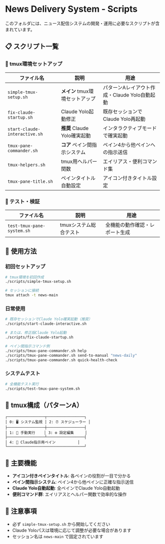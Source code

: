 # News Delivery System - Scripts

このフォルダには、ニュース配信システムの開発・運用に必要なスクリプトが含まれています。

## 📋 スクリプト一覧

### 🔧 tmux環境セットアップ

| ファイル名 | 説明 | 用途 |
|-----------|------|------|
| `simple-tmux-setup.sh` | **メイン** tmux環境セットアップ | パターンAレイアウト作成・Claude Yolo自動起動 |
| `fix-claude-startup.sh` | Claude Yolo起動修正 | 既存セッションでClaude Yolo再起動 |
| `start-claude-interactive.sh` | **推奨** Claude Yolo確実起動 | インタラクティブモードで確実起動 |
| `tmux-pane-commander.sh` | **コア** ペイン間指示システム | ペイン4から他ペインへの指示送信 |
| `tmux-helpers.sh` | tmux用ヘルパー関数 | エイリアス・便利コマンド集 |
| `tmux-pane-title.sh` | ペインタイトル自動設定 | アイコン付きタイトル設定 |

### 🧪 テスト・検証

| ファイル名 | 説明 | 用途 |
|-----------|------|------|
| `test-tmux-pane-system.sh` | tmuxシステム総合テスト | 全機能の動作確認・レポート生成 |

## 🚀 使用方法

### 初回セットアップ
```bash
# tmux環境を初回作成
./scripts/simple-tmux-setup.sh

# セッションに接続
tmux attach -t news-main
```

### 日常使用
```bash
# 既存セッションでClaude Yolo確実起動（推奨）
./scripts/start-claude-interactive.sh

# または、修正版Claude Yolo起動
./scripts/fix-claude-startup.sh

# ペイン間指示コマンド例
./scripts/tmux-pane-commander.sh help
./scripts/tmux-pane-commander.sh send-to-manual "news-daily"
./scripts/tmux-pane-commander.sh quick-health-check
```

### システムテスト
```bash
# 全機能テスト実行
./scripts/test-tmux-pane-system.sh
```

## 📐 tmux構成（パターンA）

```
┌─────────────────┬─────────────────┐
│ 0: 🖥️ システム監視 │ 2: ⏰ スケジューラー │
├─────────────────┼─────────────────┤
│ 1: 🔧 手動実行    │ 3: ⚙️ 設定編集     │
├─────────────────┴─────────────────┤
│ 4: 🤖 Claude指示用ペイン          │
└───────────────────────────────────┘
```

## 🎯 主要機能

- **アイコン付きペインタイトル**: 各ペインの役割が一目で分かる
- **ペイン間指示システム**: ペイン4から他ペインに正確な指示送信
- **Claude Yolo自動起動**: 全ペインでClaude Yolo自動起動
- **便利コマンド群**: エイリアスとヘルパー関数で効率的な操作

## 📝 注意事項

- 必ず `simple-tmux-setup.sh` から開始してください
- Claude Yoloパスは環境に応じて調整が必要な場合があります
- セッション名は `news-main` で固定されています